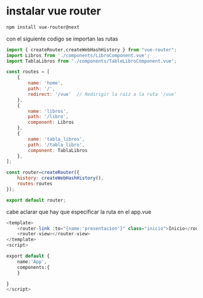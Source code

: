# instalar vue router

```bash
npm install vue-router@next
```

con el siguiente codigo se importan las rutas

```javascript
import { createRouter,createWebHashHistory } from "vue-router";
import Libros from './components/LibroComponent.vue';
import TablaLibros from './components/TableLibroComponent.vue';

const routes = [
    {
        name: 'home',
        path: '/',
        redirect: '/vue'  // Redirigir la raíz a la ruta '/vue'
    },
    {
        name: 'libros',
        path: '/libro',
        component: Libros
    },
    {
        name: 'tabla_libros',
        path: '/tabla_libro',
        component: TablaLibros
    },
];

const router=createRouter({
    history: createWebHashHistory(),
    routes:routes
});

export default router;
```
cabe aclarar que hay que especificar la ruta en el app.vue

```php
<template>
    <router-link :to="{name:'presentacion'}" class="inicio">Inicio</router-link>
    <router-view></router-view>
</template>
<script>

export default {
    name:'App',
    components:{
    }

}
</script>
```